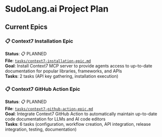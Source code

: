 # SudoLang.ai Project Plan

## Current Epics

### 📋 Context7 Installation Epic

**Status**: 📋 PLANNED  
**File**: [`tasks/context7-installation-epic.md`](./tasks/context7-installation-epic.md)  
**Goal**: Install Context7 MCP server to provide agents access to up-to-date documentation for popular libraries, frameworks, and APIs  
**Tasks**: 2 tasks (API key gathering, installation execution)

### 📋 Context7 GitHub Action Epic

**Status**: 📋 PLANNED  
**File**: [`tasks/context7-github-action-epic.md`](./tasks/context7-github-action-epic.md)  
**Goal**: Integrate Context7 GitHub Action to automatically maintain up-to-date code documentation for LLMs and AI code editors  
**Tasks**: 6 tasks (configuration, workflow creation, API integration, release integration, testing, documentation)
